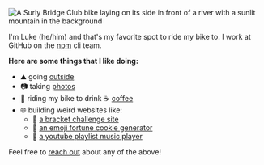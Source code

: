 ![A Surly Bridge Club bike laying on its side in front of a river with a sunlit mountain in the background](./river.jpg)

I'm Luke (he/him) and that's my favorite spot to ride my bike to. I work at GitHub on the [npm](https://github.com/npm) cli team.

**Here are some things that I like doing:**

- ⛰️ going [outside](https://instagram.com/lukes.outside)
- 📷 taking [photos](https://photos.lukelov.es)
- 🚴 riding my bike to drink ☕ [coffee](https://lukelov.es/tags/coffeeneuring/)
- 🌐 building weird websites like:
  - 🏅 [a bracket challenge site](https://bracket.club)
  - 🥠 [an emoji fortune cookie generator](https://emojifortunes.lukecod.es/)
  - 🎵 [a youtube playlist music player](https://livefromquarantine.club/)

Feel free to [reach out](https://lukekarrys.com) about any of the above!
